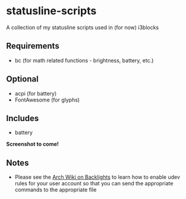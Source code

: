 # statusline-scripts
A collection of my statusline scripts used in (for now) i3blocks

## Requirements
- bc (for math related functions - brightness, battery, etc.)

## Optional
- acpi (for battery)
- FontAwesome (for glyphs)

## Includes
- battery

**Screenshot to come!**

## Notes
- Please see the [Arch Wiki on Backlights](https://wiki.archlinux.org/index.php/Backlight) to learn how to enable udev rules for your user account so that you can send the appropriate commands to the appropriate file
